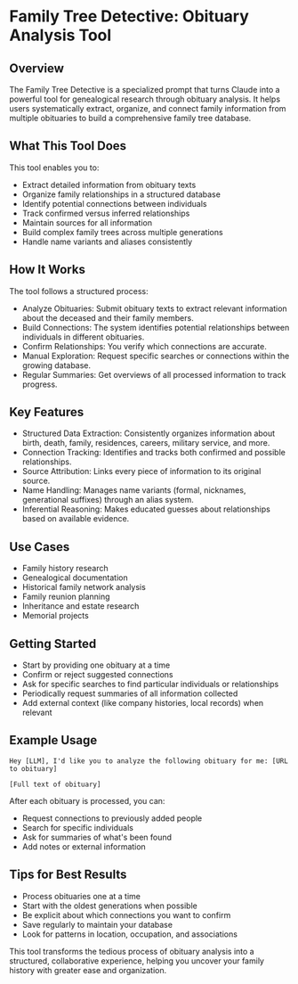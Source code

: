 # Family Tree Detective: Obituary Analysis Tool
## Overview
The Family Tree Detective is a specialized prompt that turns Claude into a powerful tool for genealogical research through obituary analysis. It helps users systematically extract, organize, and connect family information from multiple obituaries to build a comprehensive family tree database.

## What This Tool Does
This tool enables you to:
- Extract detailed information from obituary texts
- Organize family relationships in a structured database
- Identify potential connections between individuals
- Track confirmed versus inferred relationships
- Maintain sources for all information
- Build complex family trees across multiple generations
- Handle name variants and aliases consistently

## How It Works
The tool follows a structured process:
- Analyze Obituaries: Submit obituary texts to extract relevant information about the deceased and their family members.
- Build Connections: The system identifies potential relationships between individuals in different obituaries.
- Confirm Relationships: You verify which connections are accurate.
- Manual Exploration: Request specific searches or connections within the growing database.
- Regular Summaries: Get overviews of all processed information to track progress.

## Key Features
- Structured Data Extraction: Consistently organizes information about birth, death, family, residences, careers, military service, and more.
- Connection Tracking: Identifies and tracks both confirmed and possible relationships.
- Source Attribution: Links every piece of information to its original source.
- Name Handling: Manages name variants (formal, nicknames, generational suffixes) through an alias system.
- Inferential Reasoning: Makes educated guesses about relationships based on available evidence.

## Use Cases
- Family history research
- Genealogical documentation
- Historical family network analysis
- Family reunion planning
- Inheritance and estate research
- Memorial projects

## Getting Started

- Start by providing one obituary at a time
- Confirm or reject suggested connections
- Ask for specific searches to find particular individuals or relationships
- Periodically request summaries of all information collected
- Add external context (like company histories, local records) when relevant

## Example Usage
```
Hey [LLM], I'd like you to analyze the following obituary for me: [URL to obituary]

[Full text of obituary]
```

After each obituary is processed, you can:
- Request connections to previously added people
- Search for specific individuals
- Ask for summaries of what's been found
- Add notes or external information

## Tips for Best Results

- Process obituaries one at a time
- Start with the oldest generations when possible
- Be explicit about which connections you want to confirm
- Save regularly to maintain your database
- Look for patterns in location, occupation, and associations

This tool transforms the tedious process of obituary analysis into a structured, collaborative experience, helping you uncover your family history with greater ease and organization.